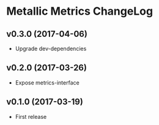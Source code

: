 # Metallic Metrics ChangeLog

## v0.3.0 (2017-04-06)

 - Upgrade dev-dependencies


## v0.2.0 (2017-03-26)

 - Expose metrics-interface


## v0.1.0 (2017-03-19)

 - First release
